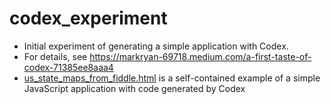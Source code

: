 # codex_experiment
- Initial experiment of generating a simple application with Codex.
- For details, see https://markryan-69718.medium.com/a-first-taste-of-codex-71385ee8aaa4
- [us_state_maps_from_fiddle.html](https://github.com/ryanmark1867/codex_experiment/blob/main/us_state_maps_from_fiddle.html) is a self-contained example of a simple JavaScript application with code generated by Codex
